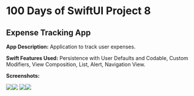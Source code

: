# 100 Days of SwiftUI Project 8

## Expense Tracking App

**App Description:**  Application to track user expenses.

**Swift Features Used:**
Persistence with User Defaults and Codable, Custom Modifiers, View Composition, List, Alert, Navigation View.

**Screenshots:**

![](./ScreenShots/100D_P8_01.png)![](./ScreenShots/100D_P8_02.png)
![](./ScreenShots/100D_P8_03.png)![](./ScreenShots/100D_P8_04.png)
